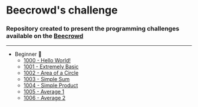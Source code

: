 [challenge-1000]: https://github.com/nogueiraDani/Challenges-Beecrowd/tree/main/_1000
[challenge-1001]: https://github.com/nogueiraDani/Challenges-Beecrowd/tree/main/_1001
[challenge-1002]: https://github.com/nogueiraDani/Challenges-Beecrowd/tree/main/_1002
[challenge-1003]: https://github.com/nogueiraDani/Challenges-Beecrowd/tree/main/_1003
[challenge-1004]: https://github.com/nogueiraDani/Challenges-Beecrowd/tree/main/_1004
[challenge-1005]: https://github.com/nogueiraDani/Challenges-Beecrowd/tree/main/_1005
[challenge-1006]: https://github.com/nogueiraDani/Challenges-Beecrowd/tree/main/_1006


# Beecrowd's challenge

### Repository created to present the programming challenges available on the [Beecrowd](https://www.beecrowd.com.br)

---

* Beginner 🍼
  * [1000 - Hello World!][challenge-1000]
  * [1001 - Extremely Basic][challenge-1001]
  * [1002 - Area of a Circle][challenge-1002]
  * [1003 - Simple Sum][challenge-1003]
  * [1004 - Simple Product][challenge-1004]
  * [1005 - Average 1][challenge-1005]
  * [1006 - Average 2][challenge-1006]